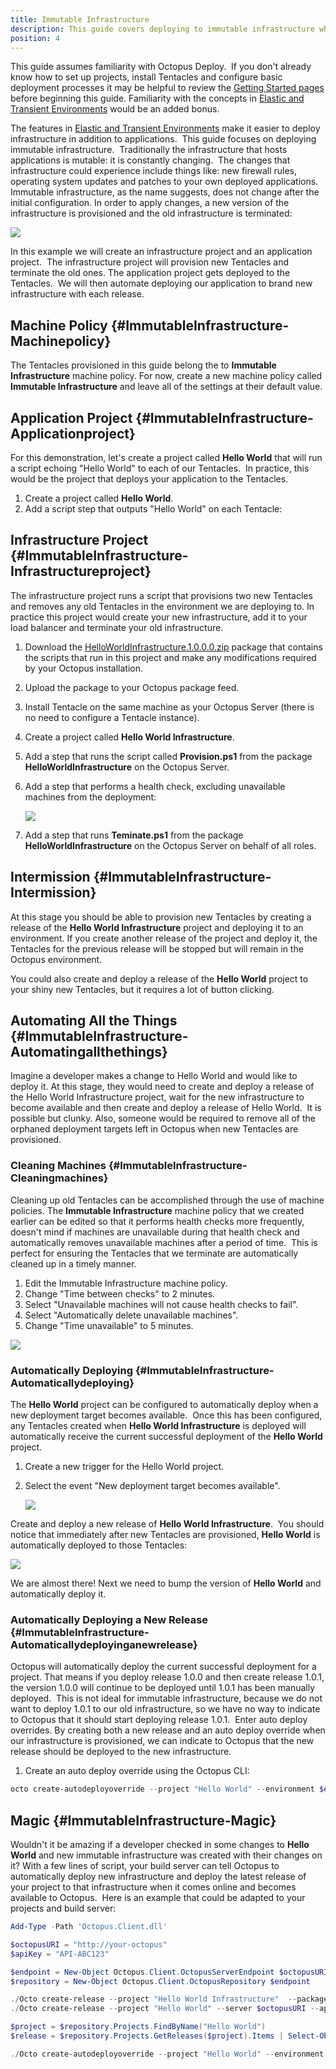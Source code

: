 ```yaml
---
title: Immutable Infrastructure
description: This guide covers deploying to immutable infrastructure where a new version of the infrastructure is provisioned and the old infrastructure is terminated.
position: 4
---
```


This guide assumes familiarity with Octopus Deploy.  If you don't already know how to set up projects, install Tentacles and configure basic deployment processes it may be helpful to review the [Getting Started pages](/docs/getting-started.md) before beginning this guide. Familiarity with the concepts in [Elastic and Transient Environments](/docs/deployment-patterns/elastic-and-transient-environments/index.md) would be an added bonus.

The features in [Elastic and Transient Environments](/docs/deployment-patterns/elastic-and-transient-environments/index.md) make it easier to deploy infrastructure in addition to applications.  This guide focuses on deploying immutable infrastructure.  Traditionally the infrastructure that hosts applications is mutable: it is constantly changing.  The changes that infrastructure could experience include things like: new firewall rules, operating system updates and patches to your own deployed applications. Immutable infrastructure, as the name suggests, does not change after the initial configuration. In order to apply changes, a new version of the infrastructure is provisioned and the old infrastructure is terminated:

![](images/5865664.png)

In this example we will create an infrastructure project and an application project.  The infrastructure project will provision new Tentacles and terminate the old ones. The application project gets deployed to the Tentacles.  We will then automate deploying our application to brand new infrastructure with each release.

## Machine Policy {#ImmutableInfrastructure-Machinepolicy}

The Tentacles provisioned in this guide belong the to **Immutable Infrastructure** machine policy. For now, create a new machine policy called **Immutable Infrastructure** and leave all of the settings at their default value.

## Application Project {#ImmutableInfrastructure-Applicationproject}

For this demonstration, let's create a project called **Hello World** that will run a script echoing "Hello World" to each of our Tentacles.  In practice, this would be the project that deploys your application to the Tentacles.

1. Create a project called **Hello World**.
2. Add a script step that outputs "Hello World" on each Tentacle:

## Infrastructure Project {#ImmutableInfrastructure-Infrastructureproject}

The infrastructure project runs a script that provisions two new Tentacles and removes any old Tentacles in the environment we are deploying to. In practice this project would create your new infrastructure, add it to your load balancer and terminate your old infrastructure.

1. Download the [HelloWorldInfrastructure.1.0.0.0.zip](/docs/attachments/helloworldinfrastructure.1.0.0.0.zip) package that contains the scripts that run in this project and make any modifications required by your Octopus installation.
2. Upload the package to your Octopus package feed.
3. Install Tentacle on the same machine as your Octopus Server (there is no need to configure a Tentacle instance).
4. Create a project called **Hello World Infrastructure**.
5. Add a step that runs the script called **Provision.ps1** from the package **HelloWorldInfrastructure** on the Octopus Server.
6. Add a step that performs a health check, excluding unavailable machines from the deployment:

   ![](images/5865670.png)

7. Add a step that runs **Teminate.ps1** from the package **HelloWorldInfrastructure** on the Octopus Server on behalf of all roles.

## Intermission {#ImmutableInfrastructure-Intermission}

At this stage you should be able to provision new Tentacles by creating a release of the **Hello World Infrastructure** project and deploying it to an environment. If you create another release of the project and deploy it, the Tentacles for the previous release will be stopped but will remain in the Octopus environment.

You could also create and deploy a release of the **Hello World** project to your shiny new Tentacles, but it requires a lot of button clicking.

## Automating All the Things {#ImmutableInfrastructure-Automatingallthethings}

Imagine a developer makes a change to Hello World and would like to deploy it. At this stage, they would need to create and deploy a release of the Hello World Infrastructure project, wait for the new infrastructure to become available and then create and deploy a release of Hello World.  It is possible but clunky. Also, someone would be required to remove all of the orphaned deployment targets left in Octopus when new Tentacles are provisioned.

### Cleaning Machines {#ImmutableInfrastructure-Cleaningmachines}

Cleaning up old Tentacles can be accomplished through the use of machine policies. The **Immutable Infrastructure** machine policy that we created earlier can be edited so that it performs health checks more frequently, doesn't mind if machines are unavailable during that health check and automatically removes unavailable machines after a period of time.  This is perfect for ensuring the Tentacles that we terminate are automatically cleaned up in a timely manner.

1. Edit the Immutable Infrastructure machine policy.
2. Change "Time between checks" to 2 minutes.
3. Select "Unavailable machines will not cause health checks to fail".
4. Select "Automatically delete unavailable machines".
5. Change "Time unavailable" to 5 minutes.

![](images/5865677.png)

### Automatically Deploying {#ImmutableInfrastructure-Automaticallydeploying}

The **Hello World** project can be configured to automatically deploy when a new deployment target becomes available.  Once this has been configured, any Tentacles created when **Hello World Infrastructure** is deployed will automatically receive the current successful deployment of the **Hello World** project.

1. Create a new trigger for the Hello World project.
2. Select the event "New deployment target becomes available".

   ![](images/5865666.png)

Create and deploy a new release of **Hello World Infrastructure**.  You should notice that immediately after new Tentacles are provisioned, **Hello World** is automatically deployed to those Tentacles:

![](images/5865678.png)

We are almost there! Next we need to bump the version of **Hello World** and automatically deploy it.

### Automatically Deploying a New Release {#ImmutableInfrastructure-Automaticallydeployinganewrelease}

Octopus will automatically deploy the current successful deployment for a project. That means if you deploy release 1.0.0 and then create release 1.0.1, the version 1.0.0 will continue to be deployed until 1.0.1 has been manually deployed.  This is not ideal for immutable infrastructure, because we do not want to deploy 1.0.1 to our old infrastructure, so we have no way to indicate to Octopus that it should start deploying release 1.0.1.  Enter auto deploy overrides. By creating both a new release and an auto deploy override when our infrastructure is provisioned, we can indicate to Octopus that the new release should be deployed to the new infrastructure.

1. Create an auto deploy override using the Octopus CLI:

```powershell
octo create-autodeployoverride --project "Hello World" --environment $environment --version $version --server $octopusURI --apiKey $apiKey
```

## Magic {#ImmutableInfrastructure-Magic}

Wouldn't it be amazing if a developer checked in some changes to **Hello World** and new immutable infrastructure was created with their changes on it? With a few lines of script, your build server can tell Octopus to automatically deploy new infrastructure and deploy the latest release of your project to that infrastructure when it comes online and becomes available to Octopus.  Here is an example that could be adapted to your projects and build server:

```powershell
Add-Type -Path 'Octopus.Client.dll'

$octopusURI = "http://your-octopus"
$apiKey = "API-ABC123"

$endpoint = New-Object Octopus.Client.OctopusServerEndpoint $octopusURI, $apiKey
$repository = New-Object Octopus.Client.OctopusRepository $endpoint

./Octo create-release --project "Hello World Infrastructure"  --packageversion "1.0.0.0" --deployto "Development" --server $octopusURI --apiKey $apiKey
./Octo create-release --project "Hello World" --server $octopusURI --apiKey $apiKey

$project = $repository.Projects.FindByName("Hello World")
$release = $repository.Projects.GetReleases($project).Items | Select-Object -first 1

./Octo create-autodeployoverride --project "Hello World" --environment "Development" --version $release.Version --server $octopusURI --apiKey $apiKey

```
